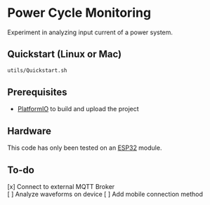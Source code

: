 # Power Cycle Monitoring

Experiment in analyzing input current of a power system.

## Quickstart (Linux or Mac)

```bash
utils/Quickstart.sh
```

## Prerequisites

- [PlatformIO](docs/PLATFORMIO.md) to build and upload the project

## Hardware

This code has only been tested on an [ESP32](https://www.olimex.com/Products/IoT/ESP32/ESP32-POE/open-source-hardware) module.

## To-do

[x] Connect to external MQTT Broker    
[ ] Analyze waveforms on device
[ ] Add mobile connection method
